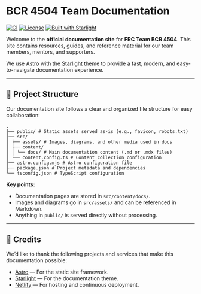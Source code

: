 # BCR 4504 Team Documentation

[![CI](https://github.com/BC-Robotics-4504/bcr-docs/actions/workflows/vercel-prod.yml/badge.svg?branch=master)](https://github.com/BC-Robotics-4504/bcr-docs/actions/workflows/vercel-prod.yml)
[![License](https://img.shields.io/github/license/BC-Robotics-4504/bcr-docs?color=blue)](https://github.com/BC-Robotics-4504/bcr-docs/blob/main/LICENSE)
[![Built with Starlight](https://astro.badg.es/v2/built-with-starlight/tiny.svg)](https://starlight.astro.build)

Welcome to the **official documentation site** for **FRC Team BCR 4504**.
This site contains resources, guides, and reference material for our team members, mentors, and supporters.

We use [Astro](https://astro.build) with the [Starlight](https://starlight.astro.build) theme to provide a fast, modern, and easy-to-navigate documentation experience.

---

## 📂 Project Structure

Our documentation site follows a clear and organized file structure for easy collaboration:

```
.
├── public/ # Static assets served as-is (e.g., favicon, robots.txt)
├── src/
│ ├── assets/ # Images, diagrams, and other media used in docs
│ ├── content/
│ │ └── docs/ # Main documentation content (.md or .mdx files)
│ └── content.config.ts # Content collection configuration
├── astro.config.mjs # Astro configuration file
├── package.json # Project metadata and dependencies
└── tsconfig.json # TypeScript configuration

```

**Key points:**

- Documentation pages are stored in `src/content/docs/`.
- Images and diagrams go in `src/assets/` and can be referenced in Markdown.
- Anything in `public/` is served directly without processing.

---

## 🙌 Credits

We’d like to thank the following projects and services that make this documentation possible:

- [Astro](https://astro.build) — For the static site framework.
- [Starlight](https://starlight.astro.build) — For the documentation theme.
- [Netlify](https://www.netlify.com) — For hosting and continuous deployment.
